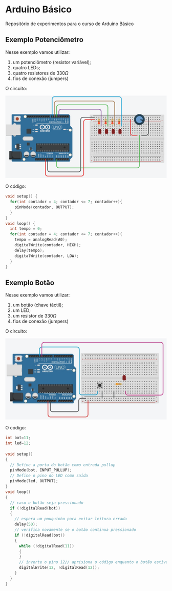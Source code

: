 # Arduino Básico
Repositório de experimentos para o curso de Arduino Básico

## Exemplo Potenciômetro

Nesse exemplo vamos utilizar:

1. um potenciômetro (resistor variável);
2. quatro LEDs;
3. quatro resistores de $330 \Omega$
4. fios de conexão (jumpers)

O circuito:

![Exemplo com potenciômetro](ex_potenciometro\ex_potenciometro.png)

O código:

```cpp
void setup() {
  for(int contador = 4; contador <= 7; contador++){
    pinMode(contador, OUTPUT);
  }
}
void loop() {
  int tempo = 0;
  for(int contador = 4; contador <= 7; contador++){
    tempo = analogRead(A0);
    digitalWrite(contador, HIGH);
    delay(tempo);
    digitalWrite(contador, LOW);
  }
}
```

## Exemplo Botão

Nesse exemplo vamos utilizar:

1. um botão (chave táctil);
2. um LED;
3. um resistor de $330 \Omega$
4. fios de conexão (jumpers)

O circuito:

![Exemplo com botão](ex_botao\ex_botao.jpg)

O código:

```cpp
int bot=11;
int led=12;

void setup()
{
  // Define a porta do botão como entrada pullup
  pinMode(bot, INPUT_PULLUP);
  // Define o pino do LED como saída
  pinMode(led, OUTPUT);
}
void loop()
{
  // caso o botão seja pressionado
  if (!digitalRead(bot))
  {
    // espera um pouquinho para evitar leitura errada
    delay(50);
    // verifica novamente se o botão continua pressionado
    if (!digitalRead(bot))
    {
      while (!digitalRead(11))
      {
      }
      // inverte o pino 12// aprisiona o código enquanto o botão estiver pressionado
      digitalWrite(12, !digitalRead(12));
    }
  }
}
```